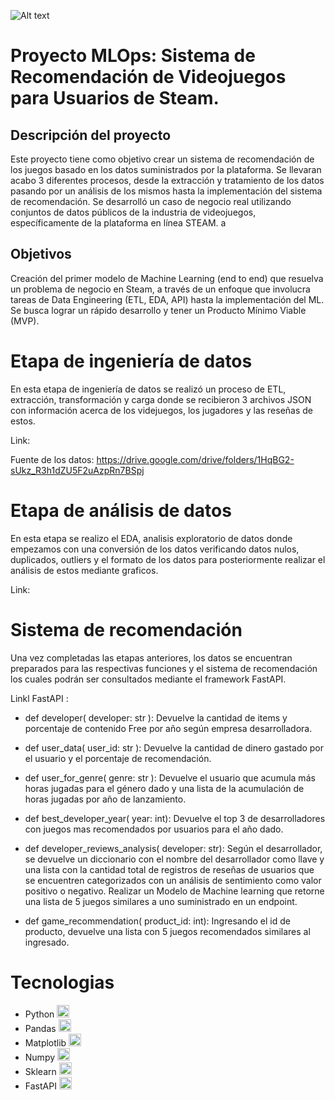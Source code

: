 ![Alt text](imagenes/steam.png)

# Proyecto MLOps: Sistema de Recomendación de Videojuegos para Usuarios de Steam.

## Descripción del proyecto
Este proyecto tiene como objetivo crear un sistema de recomendación de los juegos basado en los datos suministrados por la plataforma. Se llevaran acabo 3 diferentes procesos, desde la extracción y tratamiento de los datos pasando por un análisis de los mismos hasta la implementación del sistema de recomendación. Se desarrolló un caso de negocio real utilizando conjuntos de datos públicos de la industria de videojuegos, específicamente de la plataforma en línea STEAM. a

## Objetivos
Creación del primer modelo de Machine Learning (end to end) que resuelva un problema de negocio en Steam, a través de un enfoque que involucra tareas de Data Engineering (ETL, EDA, API) hasta la implementación del ML. Se busca lograr un rápido desarrollo y tener un Producto Mínimo Viable (MVP).

# Etapa de ingeniería de datos
En esta etapa de ingeniería de datos se realizó un proceso de ETL, extracción, transformación y carga donde se recibieron 3 archivos JSON con información acerca de los videjuegos, los jugadores y las reseñas de estos.

Link: 

Fuente de los datos: https://drive.google.com/drive/folders/1HqBG2-sUkz_R3h1dZU5F2uAzpRn7BSpj

# Etapa de análisis de datos
En esta etapa se realizo el EDA, analisis exploratorio de datos donde empezamos con una conversión de los datos verificando datos nulos, duplicados, outliers y el formato de los datos para posteriormente realizar el análisis de estos mediante graficos.

Link: 

# Sistema de recomendación
Una vez completadas las etapas anteriores, los datos se encuentran preparados para las respectivas funciones y el sistema de recomendación los cuales podrán ser consultados mediante el framework FastAPI.

Linkl FastAPI :

- def developer( developer: str ): Devuelve la cantidad de items y porcentaje de contenido Free por año según empresa desarrolladora.

- def user_data( user_id: str ): Devuelve la cantidad de dinero gastado por el usuario y el porcentaje de recomendación.

- def user_for_genre( genre: str ): Devuelve el usuario que acumula más horas jugadas para el género dado y una lista de la acumulación de horas jugadas por año de lanzamiento.

- def best_developer_year( year: int): Devuelve el top 3 de desarrolladores con juegos mas recomendados por usuarios para el año dado.

- def developer_reviews_analysis( developer: str): Según el desarrollador, se devuelve un diccionario con el nombre del desarrollador como llave y una lista con la cantidad total de registros de reseñas de usuarios que se encuentren categorizados con un análisis de sentimiento como valor positivo o negativo.
Realizar un Modelo de Machine learning que retorne una lista de 5 juegos similares a uno suministrado en un endpoint.

- def game_recommendation( product_id: int): Ingresando el id de producto, devuelve una lista con 5 juegos recomendados similares al ingresado.

# Tecnologias
- Python <img src="imagenes/logopython.png" alt="Python" width="20"/>
- Pandas <img src="imagenes/logopandas.png" alt="Python" width="20"/>
- Matplotlib <img src="imagenes/logompl.png" alt="Python" width="20"/>
- Numpy <img src="imagenes/logonumpy.svg" alt="Python" width="20"/>
- Sklearn <img src="imagenes/logosk.png" alt="Python" width="20"/>
- FastAPI <img src="imagenes/logofastapi.png" alt="Python" width="20"/>